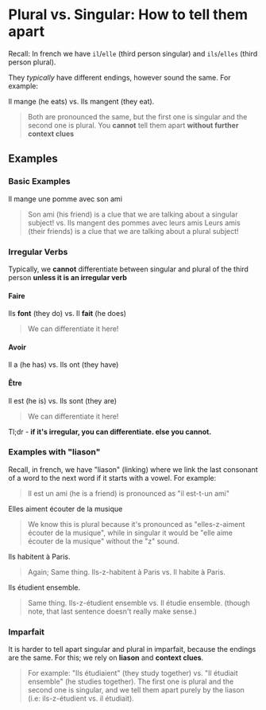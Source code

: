 # Plural vs. Singular: How to tell them apart

Recall: In french we have `il`/`elle` (third person singular) and `ils`/`elles` (third person plural).

They *typically* have different endings, however sound the same. For example:

Il mange (he eats) vs. Ils mangent (they eat).
> Both are pronounced the same, but the first one is singular and the second one is plural. You **cannot** tell them apart **without further context clues**

## Examples

### Basic Examples

Il mange une pomme avec son ami
> Son ami (his friend) is a clue that we are talking about a singular subject!
vs. Ils mangent des pommes avec leurs amis
> Leurs amis (their friends) is a clue that we are talking about a plural subject!

### Irregular Verbs

Typically, we **cannot** differentiate between singular and plural of the third person **unless it is an irregular verb**


#### Faire

Ils **font** (they do) vs. Il **fait** (he does)
> We can differentiate it here!

#### Avoir

Il a (he has) vs. Ils ont (they have)

#### Être

Il est (he is) vs. Ils sont (they are)
> We can differentiate it here!

Tl;dr - **if it's irregular, you can differentiate. else you cannot.**

### Examples with "liason"

Recall, in french, we have "liason" (linking) where we link the last consonant of a word to the next word if it starts with a vowel. For example:
> Il est un ami (he is a friend) is pronounced as "il est-t-un ami" 

Elles aiment écouter de la musique
> We know this is plural because it's pronounced as "elles-z-aiment écouter de la musique", while in singular it would be "elle aime écouter de la musique" without the "z" sound.

Ils habitent à Paris.
> Again; Same thing. Ils-z-habitent à Paris vs. Il habite à Paris.

Ils étudient ensemble.
> Same thing. Ils-z-étudient ensemble vs. Il étudie ensemble. (though note, that last sentence doesn't really make sense.)

### Imparfait

It is harder to tell apart singular and plural in imparfait, because the endings are the same. For this; we rely on **liason** and **context clues**.
> For example: "Ils étudiaient" (they study together) vs. "Il étudiait ensemble" (he studies together). The first one is plural and the second one is singular, and we tell them apart purely by the liason (i.e: ils-z-étudient vs. il étudiait).